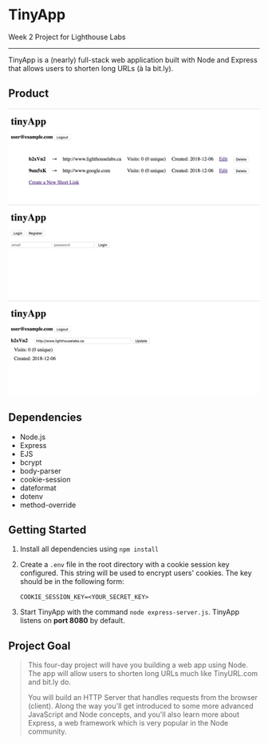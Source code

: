 # TinyApp

Week 2 Project for Lighthouse Labs

---

TinyApp is a (nearly) full-stack web application built with Node and Express that allows users to shorten long URLs (à la bit.ly).

## Product

![Screenshot of urls page](https://github.com/zixialu/tinyapp/blob/master/docs/urls-page.png?raw=true)
![Screenshot of login page](https://github.com/zixialu/tinyapp/blob/master/docs/login-page.png?raw=true)
![Screenshot of urls/:id page](https://github.com/zixialu/tinyapp/blob/master/docs/urls-show-page.png?raw=true)

## Dependencies

- Node.js
- Express
- EJS
- bcrypt
- body-parser
- cookie-session
- dateformat
- dotenv
- method-override

## Getting Started

1. Install all dependencies using `npm install`

2. Create a `.env` file in the root directory with a cookie session key configured. This string will be used to encrypt users' cookies. The key should be in the following form:

   ```env
   COOKIE_SESSION_KEY=<YOUR_SECRET_KEY>
   ```

3. Start TinyApp with the command `node express-server.js`. TinyApp listens on **port 8080** by default.

## Project Goal

> This four-day project will have you building a web app using Node. The app will allow users to shorten long URLs much like TinyURL.com and bit.ly do.
>
> You will build an HTTP Server that handles requests from the browser (client). Along the way you'll get introduced to some more advanced JavaScript and Node concepts, and you'll also learn more about Express, a web framework which is very popular in the Node community.
